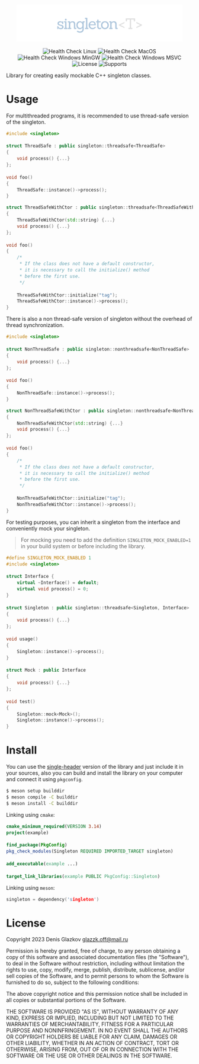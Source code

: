 <p align="center">
    <img src="assets/icon.png" width="450px" />
</p>

<p align="center">
    <img src="https://github.com/DieTime/singleton/actions/workflows/linux.yml/badge.svg" alt="Health Check Linux" />
    <img src="https://github.com/DieTime/singleton/actions/workflows/macos.yml/badge.svg" alt="Health Check MacOS" />
    <img src="https://github.com/DieTime/singleton/actions/workflows/windows-mingw.yml/badge.svg" alt="Health Check Windows MinGW" />
    <img src="https://github.com/DieTime/singleton/actions/workflows/windows-msvc.yml/badge.svg" alt="Health Check Windows MSVC" />
    <img src="https://img.shields.io/github/license/DieTime/singleton?color=%231cc727" alt="License" />
    <img src="https://img.shields.io/badge/supports-single%20header-green?color=%231cc727" alt="Supports" />
</p>

Library for creating easily mockable C++ singleton classes.

# Usage

For multithreaded programs, it is recommended to use thread-safe version of the singleton.

```cpp
#include <singleton>

struct ThreadSafe : public singleton::threadsafe<ThreadSafe>
{
    void process() {...}
};

void foo()
{
    ThreadSafe::instance()->process();
}
```

```cpp
struct ThreadSafeWithCtor : public singleton::threadsafe<ThreadSafeWithCtor>
{
    ThreadSafeWithCtor(std::string) {...}
    void process() {...}
};

void foo()
{
    /*
     * If the class does not have a default constructor,
     * it is necessary to call the initialize() method
     * before the first use.
     */

    ThreadSafeWithCtor::initialize("tag");
    ThreadSafeWithCtor::instance()->process();
}
```

There is also a non thread-safe version of singleton without the overhead of thread synchronization.

```cpp
#include <singleton>

struct NonThreadSafe : public singleton::nonthreadsafe<NonThreadSafe>
{
    void process() {...}
};

void foo()
{
    NonThreadSafe::instance()->process();
}
```

```cpp
struct NonThreadSafeWithCtor : public singleton::nonthreadsafe<NonThreadSafeWithCtor>
{
    NonThreadSafeWithCtor(std::string) {...}
    void process() {...}
};

void foo()
{
    /*
     * If the class does not have a default constructor,
     * it is necessary to call the initialize() method
     * before the first use.
     */

    NonThreadSafeWithCtor::initialize("tag");
    NonThreadSafeWithCtor::instance()->process();
}
```

For testing purposes, you can inherit a singleton from the interface and conveniently mock your singleton.

> For mocking you need to add the definition   `SINGLETON_MOCK_ENABLED=1` in your build system or before including the library.

```cpp
#define SINGLETON_MOCK_ENABLED 1
#include <singleton>

struct Interface {
    virtual ~Interface() = default;
    virtual void process() = 0;
}

struct Singleton : public singleton::threadsafe<Singleton, Interface>
{
    void process() {...}
};

void usage()
{
    Singleton::instance()->process();
}

struct Mock : public Interface
{
    void process() {...}
};

void test()
{
    Singleton::mock<Mock>();
    Singleton::instance()->process();
}
```

# Install

You can use the [single-header](include/singleton.h) version of the library and just include it in your sources, also you can build and install the library on your computer and connect it using `pkgconfig`.

```bash
$ meson setup builddir
$ meson compile -C builddir
$ meson install -C builddir
```

Linking using `cmake`:

```cmake
cmake_minimum_required(VERSION 3.14)
project(example)

find_package(PkgConfig)
pkg_check_modules(Singleton REQUIRED IMPORTED_TARGET singleton)

add_executable(example ...)

target_link_libraries(example PUBLIC PkgConfig::Singleton)
```

Linking using `meson`:

```cpp
singleton = dependency('singleton')
```

# License

Copyright 2023 Denis Glazkov <glazzk.off@mail.ru>

Permission is hereby granted, free of charge, to any person obtaining a copy
of this software and associated documentation files (the "Software"), to deal
in the Software without restriction, including without limitation the rights
to use, copy, modify, merge, publish, distribute, sublicense, and/or sell
copies of the Software, and to permit persons to whom the Software is
furnished to do so, subject to the following conditions:

The above copyright notice and this permission notice shall be included in all
copies or substantial portions of the Software.

THE SOFTWARE IS PROVIDED "AS IS", WITHOUT WARRANTY OF ANY KIND, EXPRESS OR
IMPLIED, INCLUDING BUT NOT LIMITED TO THE WARRANTIES OF MERCHANTABILITY,
FITNESS FOR A PARTICULAR PURPOSE AND NONINFRINGEMENT. IN NO EVENT SHALL THE
AUTHORS OR COPYRIGHT HOLDERS BE LIABLE FOR ANY CLAIM, DAMAGES OR OTHER
LIABILITY, WHETHER IN AN ACTION OF CONTRACT, TORT OR OTHERWISE, ARISING FROM,
OUT OF OR IN CONNECTION WITH THE SOFTWARE OR THE USE OR OTHER DEALINGS IN THE
SOFTWARE.

